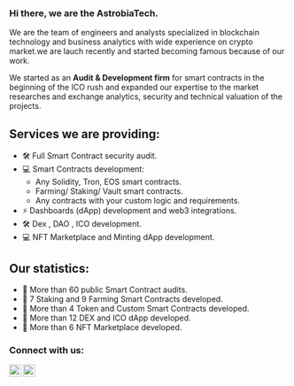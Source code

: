 ### Hi there, we are the AstrobiaTech.

We are the team of engineers and analysts specialized in blockchain technology and business analytics with wide experience on crypto market.we are lauch recently and started becoming famous because of our work. 

We started as an **Audit & Development firm** for smart contracts in the beginning of the ICO rush and expanded our expertise to the market researches and exchange analytics, security and technical valuation of the projects.

## Services we are providing:
- 🛠 Full Smart Contract security audit.
- 💻 Smart Contracts development:
  - Any Solidity, Tron, EOS smart contracts.
  - Farming/ Staking/ Vault smart contracts.
  - Any contracts with your custom logic and requirements.
- ⚡ Dashboards (dApp) development and web3 integrations.
- 🛠 Dex , DAO , ICO development.
- 💻 NFT Marketplace and Minting dApp development.

## Our statistics:
- 🚀 More than 60 public Smart Contract audits.
- 🎊 7 Staking and 9 Farming Smart Contracts developed.
- 🧨 More than 4 Token and Custom Smart Contracts developed.
- 🚀 More than 12 DEX and ICO dApp developed.
- 🎊 More than 6 NFT Marketplace developed.


### Connect with us:


[<img align="left" alt="Techrate | LinkedIn" width="22px" src="https://cdn.jsdelivr.net/npm/simple-icons@v3/icons/gmail.svg" />][medium]
[<img align="left" alt="Techrate | Telegram" width="22px" src="https://cdn.jsdelivr.net/npm/simple-icons@v3/icons/telegram.svg" />][telegram]
<br />


[medium]: mailto:astrobiatech@gmail.com
[telegram]: https://t.me/astrobiatech
